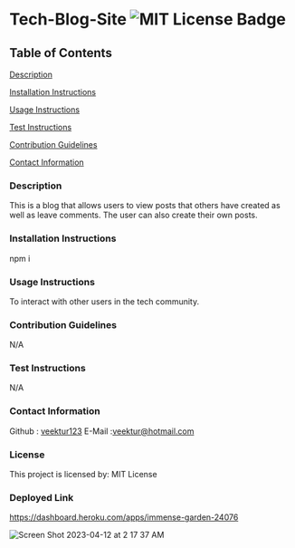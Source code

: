 # Tech-Blog-Site ![MIT License Badge](https://img.shields.io/badge/License-MIT-green.svg)

## Table of Contents
[Description](#description)

[Installation Instructions](#installation-instructions)

[Usage Instructions](#usage-instructions)

[Test Instructions](#test-instructions)

[Contribution Guidelines](#contribution-guidelines)

[Contact Information](#contact-information)




### Description
This is a blog that allows users to view posts that others have created as well as leave comments. The user can also create their own posts.

### Installation Instructions
npm i

### Usage Instructions
To interact with other users in the tech community.

### Contribution Guidelines
N/A

### Test Instructions
N/A

### Contact Information
Github : [veektur123](https://github.com/veektur123/)
E-Mail :veektur@hotmail.com

### License
This project is licensed by: MIT License

### Deployed Link 
https://dashboard.heroku.com/apps/immense-garden-24076

![Screen Shot 2023-04-12 at 2 17 37 AM](https://user-images.githubusercontent.com/114003376/231316761-e657977f-ca49-4b63-83bd-3fc3696d3eda.png)
